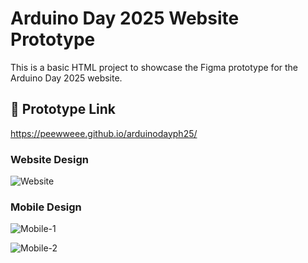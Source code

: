# Arduino Day 2025 Website Prototype

This is a basic HTML project to showcase the Figma prototype for the Arduino Day 2025 website.

## 🔗 Prototype Link
https://peewweee.github.io/arduinodayph25/

### Website Design

![Website](https://github.com/user-attachments/assets/d18ff4b0-f76b-438e-8b69-e08a2089e28e)

### Mobile Design

![Mobile-1](https://github.com/user-attachments/assets/8ed0c96d-1f06-4fe3-9e94-8c66b028da8a)

![Mobile-2](https://github.com/user-attachments/assets/4597fb91-a3e4-4097-9cbe-ca250d760856)
